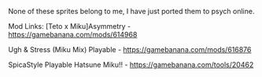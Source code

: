None of these sprites belong to me, I have just ported them to psych online.

Mod Links:
[Teto x Miku]Asymmetry - https://gamebanana.com/mods/614968

Ugh & Stress (Miku Mix) Playable - https://gamebanana.com/mods/616876

SpicaStyle Playable Hatsune Miku!! - https://gamebanana.com/tools/20462
